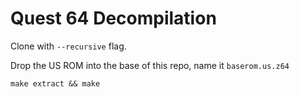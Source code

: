 # Quest 64 Decompilation

Clone with `--recursive` flag.

Drop the US ROM into the base of this repo, name it `baserom.us.z64`

`make extract && make`
